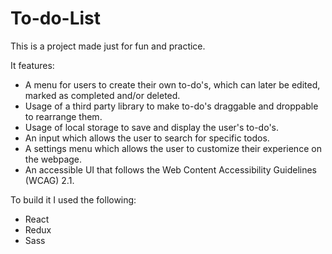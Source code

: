 # To-do-List

This is a project made just for fun and practice.

It features:
* A menu for users to create their own to-do's, which can later be edited, marked as completed and/or deleted.
* Usage of a third party library to make to-do's draggable and droppable to rearrange them.
* Usage of local storage to save and display the user's to-do's.
* An input which allows the user to search for specific todos.
* A settings menu which allows the user to customize their experience on the webpage.
* An accessible UI that follows the Web Content Accessibility Guidelines (WCAG) 2.1.

To build it I used the following:
* React
* Redux
* Sass
